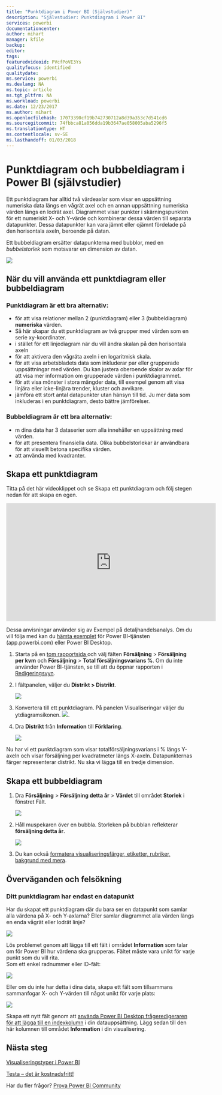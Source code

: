 ```yaml
---
title: "Punktdiagram i Power BI (Självstudier)"
description: "Självstudier: Punktdiagram i Power BI"
services: powerbi
documentationcenter: 
author: mihart
manager: kfile
backup: 
editor: 
tags: 
featuredvideoid: PVcfPoVE3Ys
qualityfocus: identified
qualitydate: 
ms.service: powerbi
ms.devlang: NA
ms.topic: article
ms.tgt_pltfrm: NA
ms.workload: powerbi
ms.date: 12/23/2017
ms.author: mihart
ms.openlocfilehash: 17073390cf19b742730712a8d39a353c7d541cd6
ms.sourcegitcommit: 74fbbca81a056dda19b3647ae058005aba5296f5
ms.translationtype: HT
ms.contentlocale: sv-SE
ms.lasthandoff: 01/03/2018
---
```

# <a name="scatter-charts-and-bubble-charts-in-power-bi-tutorial"></a>Punktdiagram och bubbeldiagram i Power BI (självstudier)
Ett punktdiagram har alltid två värdeaxlar som visar en uppsättning numeriska data längs en vågrät axel och en annan uppsättning numeriska värden längs en lodrät axel. Diagrammet visar punkter i skärningspunkten för ett numeriskt X- och Y-värde och kombinerar dessa värden till separata datapunkter. Dessa datapunkter kan vara jämnt eller ojämnt fördelade på den horisontala axeln, beroende på datan.

Ett bubbeldiagram ersätter datapunkterna med bubblor, med en *bubbelstorlek* som motsvarar en dimension av datan.

![](media/power-bi-visualization-scatter/power-bi-bubble-chart.png)

## <a name="when-to-use-a-scatter-chart-or-bubble-chart"></a>När du vill använda ett punktdiagram eller bubbeldiagram
### <a name="scatter-charts-are-a-great-choice"></a>Punktdiagram är ett bra alternativ:
* för att visa relationer mellan 2 (punktdiagram) eller 3 (bubbeldiagram) **numeriska** värden.
* Så här skapar du ett punktdiagram av två grupper med värden som en serie xy-koordinater.
* i stället för ett linjediagram när du vill ändra skalan på den horisontala axeln    
* för att aktivera den vågräta axeln i en logaritmisk skala.
* för att visa arbetsbladets data som inkluderar par eller grupperade uppsättningar med värden. Du kan justera oberoende skalor av axlar för att visa mer information om grupperade värden i punktdiagrammet.
* för att visa mönster i stora mängder data, till exempel genom att visa linjära eller icke-linjära trender, kluster och avvikare.
* jämföra ett stort antal datapunkter utan hänsyn till tid. Ju mer data som inkluderas i en punktdiagram, desto bättre jämförelser.

### <a name="bubble-charts-are-a-great-choice"></a>Bubbeldiagram är ett bra alternativ:
* m dina data har 3 dataserier som alla innehåller en uppsättning med värden.
* för att presentera finansiella data.  Olika bubbelstorlekar är användbara för att visuellt betona specifika värden.
* att använda med kvadranter.

## <a name="create-a-scatter-chart"></a>Skapa ett punktdiagram
Titta på det här videoklippet och se Skapa ett punktdiagram och följ stegen nedan för att skapa en egen.

<iframe width="560" height="315" src="https://www.youtube.com/embed/PVcfPoVE3Ys?list=PL1N57mwBHtN0JFoKSR0n-tBkUJHeMP2cP" frameborder="0" allowfullscreen></iframe>


Dessa anvisningar använder sig av Exempel på detaljhandelsanalys. Om du vill följa med kan du [hämta exemplet](sample-datasets.md) för Power BI-tjänsten (app.powerbi.com) eller Power BI Desktop.   

1. Starta på en [tom rapportsida ](power-bi-report-add-page.md) och välj fälten **Försäljning** \> **Försäljning per kvm** och **Försäljning** >  **Total försäljningsvarians %**. Om du inte använder Power BI-tjänsten, se till att du öppnar rapporten i [Redigeringsvyn](service-interact-with-a-report-in-editing-view.md).
 
2. I fältpanelen, väljer du **Distrikt > Distrikt**.
   
    ![](media/power-bi-visualization-scatter/power-bi-bar-chart.png)
4. Konvertera till ett punktdiagram. På panelen Visualiseringar väljer du ytdiagramsikonen.
   ![](media/power-bi-visualization-scatter/pbi_scatter_chart_icon.png).
5. Dra **Distrikt** från **Information** till **Förklaring**.
   
    ![](media/power-bi-visualization-scatter/power-bi-scatter.png)

Nu har vi ett punktdiagram som visar totalförsäljningsvarians i % längs Y-axeln och visar försäljning per kvadratmeter längs X-axeln.  Datapunkternas färger representerar distrikt.  Nu ska vi lägga till en tredje dimension.

## <a name="create-a-bubble-chart"></a>Skapa ett bubbeldiagram
1. Dra **Försäljning** > **Försäljning detta år** > **Värdet** till området **Storlek** i fönstret Fält. 
   
   ![](media/power-bi-visualization-scatter/power-bi-bubble.png)
2. Håll muspekaren över en bubbla.  Storleken på bubblan reflekterar **försäljning detta år**.
   
    ![](media/power-bi-visualization-scatter/pbi_scatter_chart_hover.png)
3. Du kan också [formatera visualiseringsfärger, etiketter, rubriker, bakgrund med mera](service-getting-started-with-color-formatting-and-axis-properties.md).

## <a name="considerations-and-troubleshooting"></a>Överväganden och felsökning
### <a name="your-scatter-chart-has-only-one-data-point"></a>**Ditt punktdiagram har endast en datapunkt**
Har du skapat ett punktdiagram där du bara ser en datapunkt som samlar alla värdena på X- och Y-axlarna?  Eller samlar diagrammet alla värden längs en enda vågrät eller lodrät linje?

![](media/power-bi-visualization-scatter/pbi_scatter_tshoot1.png)

Lös problemet genom att lägga till ett fält i området **Information** som talar om för Power BI hur värdena ska grupperas. Fältet måste vara unikt för varje punkt som du vill rita.  
Som ett enkel radnummer eller ID-fält:

![](media/power-bi-visualization-scatter/pbi_scatter_tshoot.png)

Eller om du inte har detta i dina data, skapa ett fält som tillsammans sammanfogar X- och Y-värden till något unikt för varje plats:

![](media/power-bi-visualization-scatter/pbi_scatter_tshoot2.png)

Skapa ett nytt fält genom att [använda Power BI Desktop frågeredigeraren för att lägga till en indexkolumn](desktop-add-custom-column.md) i din datauppsättning.  Lägg sedan till den här kolumnen till området **Information** i din visualisering.

## <a name="next-steps"></a>Nästa steg
 [Visualiseringstyper i Power BI](power-bi-visualization-types-for-reports-and-q-and-a.md)

[Testa – det är kostnadsfritt!](https://powerbi.com/)  

Har du fler frågor? [Prova Power BI Community](http://community.powerbi.com/)

